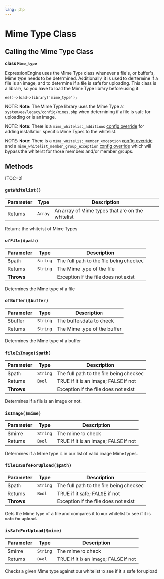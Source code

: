 ```yaml
---
lang: php
---
```


<!--
    This source file is part of the open source project
    ExpressionEngine User Guide (https://github.com/ExpressionEngine/ExpressionEngine-User-Guide)

    @link      https://expressionengine.com/
    @copyright Copyright (c) 2003-2019, EllisLab Corp. (https://ellislab.com)
    @license   https://expressionengine.com/license Licensed under Apache License, Version 2.0
-->

# Mime Type Class

## Calling the Mime Type Class

**class `Mime_type`**

ExpressionEngine uses the Mime Type class whenever a file's, or buffer's, Mime type needs to be determined. Additionally, it is used to dertermine if a file is an image, and to determine if a file is safe for uploading. This class is a library, so you have to load the Mime Type library before using it:

    ee()->load->library('mime_type');

NOTE: **Note:** The Mime Type library uses the Mime Type at `system/ee/legacy/config/mimes.php` when determining if a file is safe for uploading or is an image.

NOTE: **Note:** There is a `mime_whitelist_additions` [config override](general/system-configuration-overrides.md#mime_whitelist_additions) for adding installation specific Mime Types to the whitelist.

NOTE: **Note:** There is a `mime_whitelist_member_exception` [config override](general/system-configuration-overrides.md#mime_whitelist_member_exception) and a `mime_whitelist_member_group_exception` [config override](general/system-configuration-overrides.md#mime_whitelist_member_group_exception) which will bypass the whitelist for those members and/or member groups.

## Methods

[TOC=3]

### `getWhitelist()`

| Parameter | Type    | Description                                      |
| --------- | ------- | ------------------------------------------------ |
| Returns   | `Array` | An array of Mime types that are on the whitelist |

Returns the whitelist of Mime Types

### `ofFile($path)`

| Parameter  | Type     | Description                             |
| ---------- | -------- | --------------------------------------- |
| \$path     | `String` | The full path to the file being checked |
| Returns    | `String` | The Mime type of the file               |
| **Throws** |          | Exception If the file does not exist    |

Determines the Mime type of a file

### `ofBuffer($buffer)`

| Parameter | Type     | Description                 |
| --------- | -------- | --------------------------- |
| \$buffer  | `String` | The buffer/data to check    |
| Returns   | `String` | The Mime type of the buffer |

Determines the Mime type of a buffer

### `fileIsImage($path)`

| Parameter  | Type     | Description                             |
| ---------- | -------- | --------------------------------------- |
| \$path     | `String` | The full path to the file being checked |
| Returns    | `Bool`   | TRUE if it is an image; FALSE if not    |
| **Throws** |          | Exception If the file does not exist    |

Determines if a file is an image or not.

### `isImage($mime)`

| Parameter | Type     | Description                          |
| --------- | -------- | ------------------------------------ |
| \$mime    | `String` | The mime to check                    |
| Returns   | `Bool`   | TRUE if it is an image; FALSE if not |

Determines if a Mime type is in our list of valid image Mime types.

### `fileIsSafeForUpload($path)`

| Parameter  | Type     | Description                             |
| ---------- | -------- | --------------------------------------- |
| \$path     | `String` | The full path to the file being checked |
| Returns    | `Bool`   | TRUE if it safe; FALSE if not           |
| **Throws** |          | Exception If the file does not exist    |

Gets the Mime type of a file and compares it to our whitelist to see if it is safe for upload.

### `isSafeForUpload($mime)`

| Parameter | Type     | Description                          |
| --------- | -------- | ------------------------------------ |
| \$mime    | `String` | The mime to check                    |
| Returns   | `Bool`   | TRUE if it is an image; FALSE if not |

Checks a given Mime type against our whitelist to see if it is safe for upload
